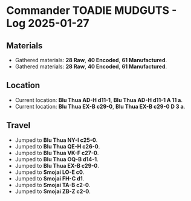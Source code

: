 # Commander TOADIE MUDGUTS - Log 2025-01-27

## Materials
- Gathered materials: **28 Raw**, **40 Encoded**, **61 Manufactured**.
- Gathered materials: **28 Raw**, **40 Encoded**, **61 Manufactured**.

## Location
- Current location: **Blu Thua AD-H d11-1**, **Blu Thua AD-H d11-1 A 11 a**.
- Current location: **Blu Thua EX-B c29-0**, **Blu Thua EX-B c29-0 D 3 a**.

## Travel
- Jumped to **Blu Thua NY-I c25-0**.
- Jumped to **Blu Thua QE-H c26-0**.
- Jumped to **Blu Thua VK-F c27-0**.
- Jumped to **Blu Thua OQ-B d14-1**.
- Jumped to **Blu Thua EX-B c29-0**.
- Jumped to **Smojai LO-E c0**.
- Jumped to **Smojai FH-C d1**.
- Jumped to **Smojai TA-B c2-0**.
- Jumped to **Smojai ZB-Z c2-0**.

